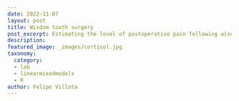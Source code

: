 ```yaml
---
date: 2022-11-07
layout: post
title: Wisdom tooth surgery
post_excerpt: Estimating the level of postoperative pain following wisdom tooth surgery using fixed-effect predictors, considering the clustering of treatment hospitals.
description: 
featured_image: _images/cortisol.jpg
taxonomy:
  category: 
  - lab
  - linearmixedmodels
  - R
author: Felipe Villota
---
```


